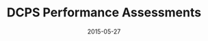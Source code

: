 ---
layout: default
modal-id: 2
date: 2015-05-27
img: 'performance_assessments.png'
alt: DCPS Performance Assessments
title: DCPS Performance Assessments

client: DC Public Schools
live: http://www.dcpsadditionalpositions.org
skills: ['jQuery', 'Bootstrap', 'QuickBase', 'API', 'AJAX']
description: The DCPS summer school 

images: [extracurricular.png, performance_assessments.png]
---